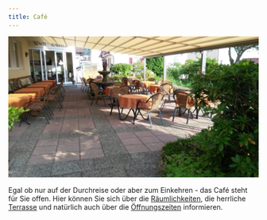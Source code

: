 ```yaml
---
title: Café
---
```


![Café Banner](/uploads/media/cafe-banner-neu.jpg)

Egal ob nur auf der Durchreise oder aber zum Einkehren - das Café steht für Sie offen. Hier können Sie sich über die [Räumlichkeiten](/cafe/raeumlichkeiten.html), die herrliche [Terrasse](/cafe/terrasse.html) und natürlich auch über die [Öffnungszeiten](/cafe/oeffnungszeiten.html) informieren.
